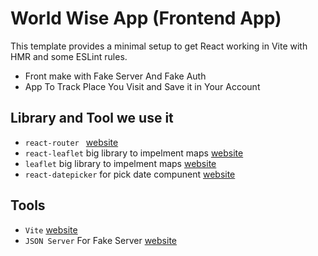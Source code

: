 # World Wise App (Frontend App)

This template provides a minimal setup to get React working in Vite with HMR and some ESLint rules.

- Front make with Fake Server And Fake Auth
- App To Track Place You Visit and Save it in Your Account

## Library and Tool we use it
- `react-router ` [website](https://reactrouter.com/en/main)
- `react-leaflet` big library to impelment maps [website](https://react-leaflet.js.org/)
- `leaflet` big library to impelment maps [website](https://leafletjs.com/)
- `react-datepicker` for pick date compunent [website](https://www.npmjs.com/package/react-datepicker)



## Tools

- `Vite` [website](https://vitejs.dev/)
- `JSON Server` For Fake Server [website](https://www.npmjs.com/package/json-server/v/0.17.3)

